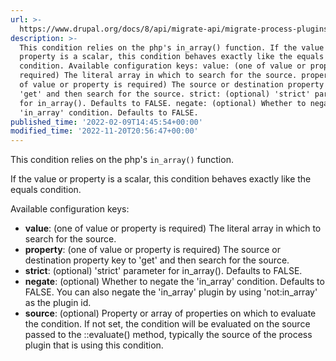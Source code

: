 ```yaml
---
url: >-
  https://www.drupal.org/docs/8/api/migrate-api/migrate-process-plugins/process-plugins-from-contrib-modules/migrate-conditions/migrate-conditions-condition-plugins/in-array
description: >-
  This condition relies on the php's in_array() function. If the value or
  property is a scalar, this condition behaves exactly like the equals
  condition. Available configuration keys: value: (one of value or property is
  required) The literal array in which to search for the source. property: (one
  of value or property is required) The source or destination property key to
  'get' and then search for the source. strict: (optional) 'strict' parameter
  for in_array(). Defaults to FALSE. negate: (optional) Whether to negate the
  'in_array' condition. Defaults to FALSE.
published_time: '2022-02-09T14:45:54+00:00'
modified_time: '2022-11-20T20:56:47+00:00'
---
```

This condition relies on the php's `in_array()` function.

If the value or property is a scalar, this condition behaves exactly like the equals condition.

Available configuration keys:

* **value**: (one of value or property is required) The literal array in which to search for the source.
* **property**: (one of value or property is required) The source or destination property key to 'get' and then search for the source.
* **strict**: (optional) 'strict' parameter for in\_array(). Defaults to FALSE.
* **negate**: (optional) Whether to negate the 'in\_array' condition. Defaults to FALSE. You can also negate the 'in\_array' plugin by using 'not:in\_array' as the plugin id.
* **source**: (optional) Property or array of properties on which to evaluate the condition. If not set, the condition will be evaluated on the source passed to the ::evaluate() method, typically the source of the process plugin that is using this condition.
